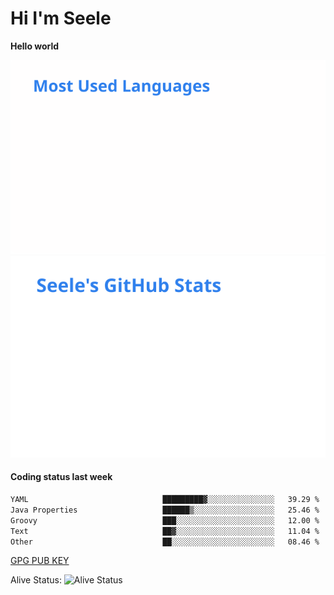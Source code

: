 <h1>Hi I'm Seele</h1>

<b>Hello world</b>

<img src='/assets/top-langs.svg' alt="Seele's github langs"> <img src='/assets/stats.svg' alt="Seele's github stats" >

<h4>Coding status last week </h4>

<!--START_SECTION:waka-->

```txt
YAML                              █████████▓░░░░░░░░░░░░░░░   39.29 %
Java Properties                   ██████▒░░░░░░░░░░░░░░░░░░   25.46 %
Groovy                            ███░░░░░░░░░░░░░░░░░░░░░░   12.00 %
Text                              ██▓░░░░░░░░░░░░░░░░░░░░░░   11.04 %
Other                             ██░░░░░░░░░░░░░░░░░░░░░░░   08.46 %
```

<!--END_SECTION:waka-->

[GPG PUB KEY](https://keys.openpgp.org/vks/v1/by-fingerprint/3FCE91BF5B9666B55B67213C4C57B7824A5B6680)

Alive Status: ![Alive Status](https://hc.dvd.moe/b/2/8b44cecc-1f43-4449-9b4b-9c7fd754673c.svg)
